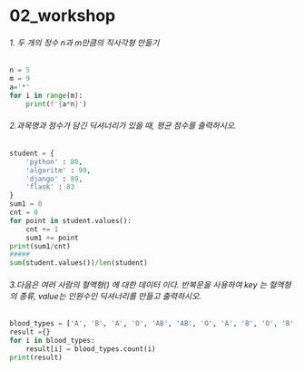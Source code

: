 # 02_workshop

###### 1. 두 개의 정수 n과 m만큼의 직사각형 만들기

```python
n = 5
m = 9
a='*'
for i in range(m):
    print(f'{a*n}')
```

###### 2.과목명과 점수가 담긴 딕셔너리가 있을 때, 평균 점수를 출력하시오.

```python
student = {
    'python' : 80,
    'algoritm' : 99,
    'django' : 89,
    'flask' : 83
}
sum1 = 0
cnt = 0
for point in student.values():
    cnt += 1
    sum1 += point
print(sum1/cnt)
#####
sum(student.values())/len(student)
```

###### 3.다음은 여러 사람의 혈액형() 에 대한 데이터 이다. 반복문을 사용하여 key 는 혈액형의 종류, value는 인원수인 딕셔너리를 만들고 출력하시오.

```python
blood_types = ['A', 'B', 'A', 'O', 'AB', 'AB', 'O', 'A', 'B', 'O', 'B', 'AB']
result ={}
for i in blood_types:
    result[i] = blood_types.count(i)
print(result)
```
